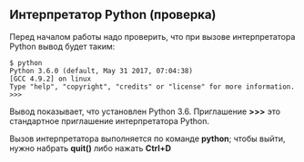 ## Интерпретатор Python (проверка)

Перед началом работы надо проверить, что при вызове интерпретатора Python вывод будет таким:
```shell
$ python
Python 3.6.0 (default, May 31 2017, 07:04:38)
[GCC 4.9.2] on linux
Type "help", "copyright", "credits" or "license" for more information.
>>>

```

Вывод показывает, что установлен Python 3.6. Приглашение __>>>__ это стандартное приглашение интерпретатора Python.

Вызов интерпретатора выполняется по команде __python__; чтобы выйти, нужно набрать __quit()__ либо нажать __Ctrl+D__
